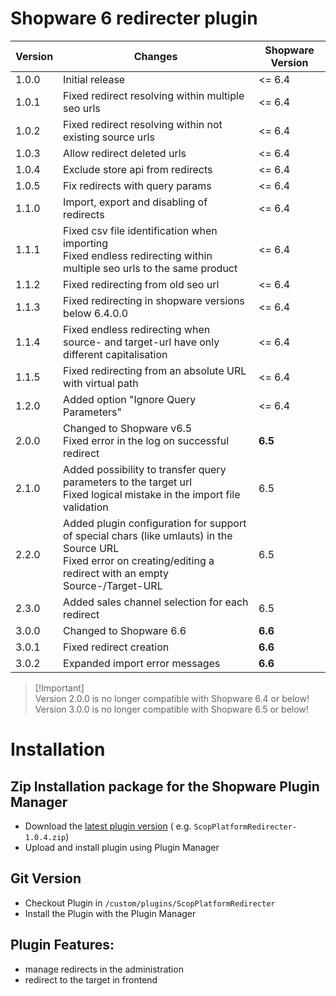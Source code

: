 # Shopware 6 redirecter plugin

| Version | Changes                                                                                                                                                                 | Shopware Version   |
|---------|-------------------------------------------------------------------------------------------------------------------------------------------------------------------------|--------------------|
| 1.0.0   | Initial release                                                                                                                                                         | <= 6.4             |
| 1.0.1   | Fixed redirect resolving within multiple seo urls                                                                                                                       | <= 6.4             |
| 1.0.2   | Fixed redirect resolving within not existing source urls                                                                                                                | <= 6.4             |
| 1.0.3   | Allow redirect deleted urls                                                                                                                                             | <= 6.4             |
| 1.0.4   | Exclude store api from redirects                                                                                                                                        | <= 6.4             |
| 1.0.5   | Fix redirects with query params                                                                                                                                         | <= 6.4             |
| 1.1.0   | Import, export and disabling of redirects                                                                                                                               | <= 6.4             |
| 1.1.1   | Fixed csv file identification when importing<br>Fixed endless redirecting within multiple seo urls to the same product                                                  | <= 6.4             |
| 1.1.2   | Fixed redirecting from old seo url                                                                                                                                      | <= 6.4             |
| 1.1.3   | Fixed redirecting in shopware versions below 6.4.0.0                                                                                                                    | <= 6.4             |
| 1.1.4   | Fixed endless redirecting when source- and target-url have only different capitalisation                                                                                | <= 6.4             |
| 1.1.5   | Fixed redirecting from an absolute URL with virtual path                                                                                                                | <= 6.4             |
| 1.2.0   | Added option "Ignore Query Parameters"                                                                                                                                  | <= 6.4             |
| 2.0.0   | Changed to Shopware v6.5<br>Fixed error in the log on successful redirect                                                                                               | **6.5**            |
| 2.1.0   | Added possibility to transfer query parameters to the target url<br>Fixed logical mistake in the import file validation                                                 | 6.5                |
| 2.2.0   | Added plugin configuration for support of special chars (like umlauts) in the Source URL<br>Fixed error on creating/editing a redirect with an empty Source-/Target-URL | 6.5                |
| 2.3.0   | Added sales channel selection for each redirect                                                                                                                         | 6.5                |
| 3.0.0   | Changed to Shopware 6.6                                                                                                                                                 | **6.6**            |
| 3.0.1   | Fixed redirect creation                                                                                                                                                 | **6.6**            |
| 3.0.2   | Expanded import error messages                                                                                                                                          | **6.6**            |
> [!Important]\
> Version 2.0.0 is no longer compatible with Shopware 6.4 or below!\
> Version 3.0.0 is no longer compatible with Shopware 6.5 or below!

# Installation

## Zip Installation package for the Shopware Plugin Manager

* Download the [latest plugin version](https://github.com/scope01-GmbH/ScopPlatformRedirecter/releases/latest/) (
  e.g. `ScopPlatformRedirecter-1.0.4.zip`)
* Upload and install plugin using Plugin Manager

## Git Version

* Checkout Plugin in `/custom/plugins/ScopPlatformRedirecter`
* Install the Plugin with the Plugin Manager

## Plugin Features:

* manage redirects in the administration
* redirect to the target in frontend
